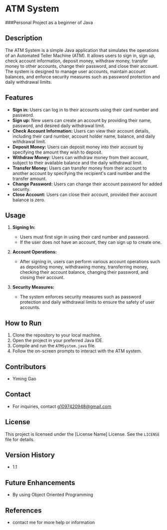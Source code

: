 # ATM System

###Personal Project as a beginner of Java

## Description

The ATM System is a simple Java application that simulates the operations of an Automated Teller Machine (ATM). It allows users to sign in, sign up, check account information, deposit money, withdraw money, transfer money to other accounts, change their password, and close their account. The system is designed to manage user accounts, maintain account balances, and enforce security measures such as password protection and daily withdrawal limits.

## Features

- **Sign in:** Users can log in to their accounts using their card number and password.
- **Sign up:** New users can create an account by providing their name, password, and desired daily withdrawal limit.
- **Check Account Information:** Users can view their account details, including their card number, account holder name, balance, and daily withdrawal limit.
- **Deposit Money:** Users can deposit money into their account by specifying the amount they wish to deposit.
- **Withdraw Money:** Users can withdraw money from their account, subject to their available balance and the daily withdrawal limit.
- **Transfer Money:** Users can transfer money from their account to another account by specifying the recipient's card number and the transfer amount.
- **Change Password:** Users can change their account password for added security.
- **Close Account:** Users can close their account, provided their account balance is zero.

## Usage

1. **Signing In:**
   - Users must first sign in using their card number and password.
   - If the user does not have an account, they can sign up to create one.

2. **Account Operations:**
   - After signing in, users can perform various account operations such as depositing money, withdrawing money, transferring money, checking their account balance, changing their password, and closing their account.

3. **Security Measures:**
   - The system enforces security measures such as password protection and daily withdrawal limits to ensure the safety of user accounts.

## How to Run

1. Clone the repository to your local machine.
2. Open the project in your preferred Java IDE.
3. Compile and run the `ATMSystem.java` file.
4. Follow the on-screen prompts to interact with the ATM system.

## Contributors

- Yiming Gao

## Contact

- For inquiries, contact g1097420948@gmail.com

## License

This project is licensed under the [License Name] License. See the `LICENSE` file for details.


## Version History

- 1.1

## Future Enhancements

- By using Object Oriented Programming

## References

- contact me for more help or information
